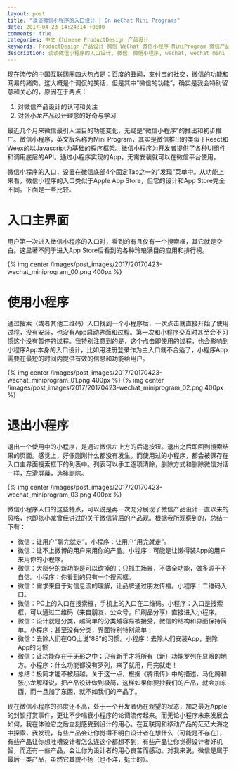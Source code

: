 ```yaml
---
layout: post
title: "谈谈微信小程序的入口设计 | On WeChat Mini Programs"
date: 2017-04-23 14:24:14 +0800
comments: true
categories: 中文 Chinese ProductDesign 产品设计
keywords: ProductDesign 产品设计 微信 WeChat 微信小程序 MiniProgram 微信产品设计
description: 谈谈微信小程序的入口设计, 微信，微信小程序, wechat, wechat mini programs, wechat design
---
```


现在流传的中国互联网圈四大热点是：百度的丑闻，支付宝的社交，微信的功能和网易的猪肉。这大概是个调侃的笑话，但是其中“微信的功能”，确实是我会特别留意和关心的，原因在于两点：

1. 对微信产品设计的认可和关注
2. 对张小龙产品设计理念的好奇与学习

最近几个月来微信最引人注目的功能变化，无疑是“微信小程序”的推出和初步推广。微信小程序，英文版名称为Mini Program，其实是微信推出的类似于React和Weex的以Javascript为基础的程序框架。微信小程序为开发者提供了各种UI组件和调用底层的API。通过小程序实现的App，无需安装就可以在微信平台使用。

微信小程序的入口，设置在微信底部4个固定Tab之一的”发现“菜单中。从功能上来看，微信小程序的入口类似于Apple App Store，但它的设计和App Store完全不同。下面是一些比较。

# 入口主界面

用户第一次进入微信小程序的入口时，看到的有且仅有一个搜索框，其它就是空白。这显著不同于进入App Store后看到的各种玲琅满目的应用和排行榜。

{% img center /images/post_images/2017/20170423-wechat_miniprogram_00.png 400px %}

# 使用小程序

通过搜索（或者其他二维码）入口找到一个小程序后，一次点击就直接开始了使用过程，没有安装，也没有App启动界面和过程。第一次和小程序交互时甚至会不习惯这个没有暂停的过程。我特别注意到的是，这个点击即使用的过程，也会影响到小程序App本身的入口设计，比如用注册登录作为主入口就不合适了，小程序App需要在最短的时间内提供有效的信息和功能给用户。

{% img center /images/post_images/2017/20170423-wechat_miniprogram_01.png 400px %}
{% img center /images/post_images/2017/20170423-wechat_miniprogram_02.png 400px %}

# 退出小程序

退出一个使用中的小程序，是通过微信左上方的后退按钮。退出之后即回到搜索结果的页面。感觉上，好像刚刚什么都没有发生。而使用过的小程序，都会被保存在入口主界面搜索框下的列表中。列表可以手工逐项清除，删除方式和删除微信对话一样，左滑屏幕，选择删除。

{% img center /images/post_images/2017/20170423-wechat_miniprogram_03.png 400px %}

微信小程序入口的这些特点，可以说是再一次充分展现了微信产品设计一直以来的风格，也即张小龙曾经讲过的关于微信背后的产品观。根据我所观察到的，总结一下有：

* 微信：让用户”聊完就走”。小程序：让用户“用完就走”。
* 微信：让不上微博的用户来用你的产品。小程序：可能是让懒得装App的用户来用你的小程序。
* 微信：大部分的新功能是可以砍掉的；只抓主场景，不做全功能，做多源于不自信。小程序：你看到的只有一个搜索框。
* 微信：需求来自于对信息流的理解，让品牌通过朋友传播。小程序：二维码入口。
* 微信：PC上的入口在搜索框，手机上的入口在二维码。小程序：入口是搜索框，可以通过二维码（来自朋友，公众号，印刷品分享）直接进入小程序。
* 微信：设计就是分类，越简单的分类越容易被接受，微信的结构和界面保持简单。小程序：甚至没有分类，界面特别特别简单！
* 微信：去除人们在QQ上说”88”的习惯。小程序：去除人们安装App，删除App的习惯
* 微信：让功能存在于无形之中；只有新手才将所有（新）功能罗列在显眼的地方。小程序：什么功能都没有罗列，来了就用，用完就走！
* 总结：极简才能不被超越。关于这一点，根据《腾讯传》中的描述，马化腾和张小龙解释说，把产品设计做到极简，这样如果你要抄我们的产品，就会加东西，而一旦加了东西，就不如我们的产品了。

现在微信小程序的热度还不高，处于一个开发者仍在观望的状态，加之最近Apple的封锁打赏事件，更让不少唱衰小程序的论调流传起来。而无论小程序未来发展会如何，我在体验它之后立刻感受到设计的用心。在互联网和移动产品的茫茫大海之中探索，我发现，有些产品会让你觉得不明白设计者在想什么（可能是不存在），有些产品让你想吐槽设计者怎么连这个都想不到，有些产品让你觉得设计者好机智，而还有一些产品，会让你为设计者的用心良苦而感动。对我来说，微信是属于最后一类产品，虽然它其貌不扬（也不洋，挺土的）。